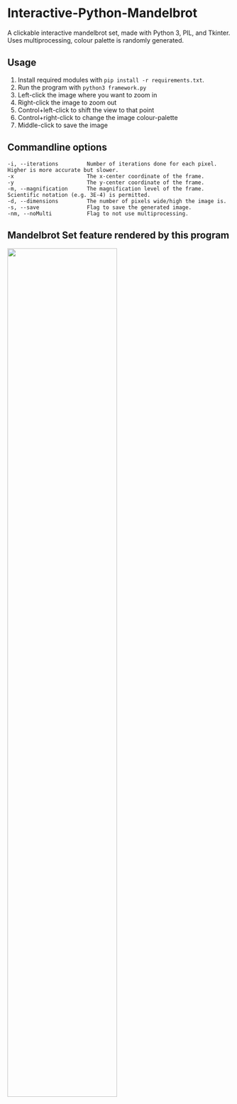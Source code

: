 # Interactive-Python-Mandelbrot
A clickable interactive mandelbrot set, made with Python 3, PIL, and Tkinter. Uses multiprocessing, colour palette is randomly generated.

## Usage
1. Install required modules with `pip install -r requirements.txt`.
2. Run the program with `python3 framework.py`
3. Left-click the image where you want to zoom in
4. Right-click the image to zoom out
5. Control+left-click to shift the view to that point
6. Control+right-click to change the image colour-palette
6. Middle-click to save the image

## Commandline options
    -i, --iterations         Number of iterations done for each pixel. Higher is more accurate but slower.
    -x                       The x-center coordinate of the frame.
    -y                       The y-center coordinate of the frame.
    -m, --magnification      The magnification level of the frame. Scientific notation (e.g. 3E-4) is permitted.
    -d, --dimensions         The number of pixels wide/high the image is.
    -s, --save               Flag to save the generated image.
    -nm, --noMulti           Flag to not use multiprocessing.

## Mandelbrot Set feature rendered by this program
<img src="https://raw.githubusercontent.com/Rosshill98/Interactive-Python-Mandelbrot/master/pictures/image.png" width="70%">

